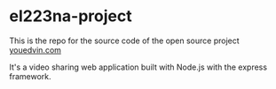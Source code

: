 # el223na-project

This is the repo for the source code of the open source project [youedvin.com](https://youedvin.com)

It's a video sharing web application built with Node.js with the express framework. 
